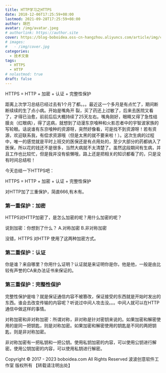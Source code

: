 ```yaml
---
title: HTTP学习之HTTPS
date: 2018-12-06T17:25:59+08:00
lastmod: 2021-09-28T17:25:59+08:00
author: 胡巴
avatar: /img/avatar.jpeg
# authorlink: https://author.site
cover: https://blog-boboidea.oss-cn-hangzhou.aliyuncs.com/article/img/cover.jpg
# images:
#   - /img/cover.jpg
categories:
  - 技术文章
tags:
  - HTTPS
  - HTTP
# nolastmod: true
draft: false
---
```


HTTPS = HTTP + 加密 + 认证 + 完整性保护

<!--more-->

距离上次学习总结已经过去有1个月了都。。。最近这一个多月是有点忙了，期间断断续续的生了点小病。开始是嘴角开
裂，买了药还上过敏了，后来去医院又看了，才得已治愈，前前后后大概持续了25天左右。嘴角刚好，眼睛又得了急性结膜炎（红眼病），得了这病，就想到了动漫东京喰种和火影忍者中的宇智波家族的写轮眼。话说谁有东京喰种的资源呀，突然好像看，可是找不到资源呀！若有资源，欢迎联系我，有偿求资源哦（但是太黑的就不要来啦！）。这次生病的过程中，唯一的感觉就是平时上班交的医保还是有点用处的，至少大部分的药都纳入了医保，所以花的钱还不是很多，当然大病就不太清楚了。虽然这段期间有生病，并且工作也比较忙，但是我并没有偷懒哦，路上还是把相关的知识都看了的，只是没有时间总结啦！

今天总结一下HTTPS吧：

HTTPS = HTTP + 加密 + 认证 + 完整性保护

对HTTP加了三重保护，简直666,有木有。

### 第一重保护：加密

HTTPS对HTTP加密了，是怎么加密的呢？用什么加密的呢？

说到加密：你想到了什么？ A.对称加密  B.非对称加密

没错，HTTPS 对HTTP 使用了这两种加密方式。

### 第二重保护：认证

你是谁？来自哪里？你用什么证明？认证就是来证明你是你，他是他，一般是由比较有声誉的CA来办法证书来保证的。

### 第三重保护：完整性保护

完整性保护是啥？就是保证通信内容不被篡改，保证接受的东西就是开始时发出的东西。谁会去改变传输的内容呢？听说过中间人攻击没。。。中间人就可以在HTTP通信中做这样的事情。

对称加密和非对称加密：所谓对称，非对称是针对密钥来说的。如果加密和解密使用的是同一把钥匙，则是对称加密。如果加密和解密使用的钥匙是不同的两把钥匙，则是非对称加密。

非对称加密有一把私钥和一把公钥。使用私钥加密的内容，可以使用公钥进行解密。使用公钥加密的内容，可以使用私钥进行解密。

<!--declare-declare-->

Copyright &copy; 2017 - 2023 boboidea.com All Rights Reserved 波波创意软件工作室 版权所有 【转载请注明出处】
